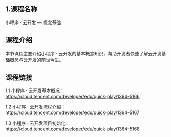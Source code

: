 ## 1.课程名称
小程序 · 云开发 — 概念基础

## 课程介绍
本节课程主要介绍小程序 · 云开发的基本概念知识，帮助开发者快速了解云开发基础概念与云开发的前世今生。

## 课程链接

1.1 小程序 · 云开发基本概况：
https://cloud.tencent.com/developer/edu/quick-play/1364-5166

1.2 小程序 · 云开发流程介绍：
https://cloud.tencent.com/developer/edu/quick-play/1364-5167

1.3 小程序 · 云开发项目初始化：
https://cloud.tencent.com/developer/edu/quick-play/1364-5168

